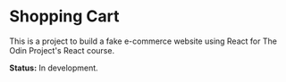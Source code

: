 # Shopping Cart

This is a project to build a fake e-commerce website using React for The Odin Project's React course. 

**Status:** In development.


